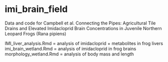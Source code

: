 # imi_brain_field
Data and code for Campbell et al. Connecting the Pipes: Agricultural Tile Drains and Elevated Imidacloprid Brain Concentrations in Juvenile Northern Leopard Frogs (Rana pipiens)


IMI_liver_analysis.Rmd = analysis of imidacloprid + metabolites in frog livers
imi_brain_wetland.Rmd = analysis of imidacloprid in frog brains
morphology_wetland.Rmd = analysis of body mass and length
